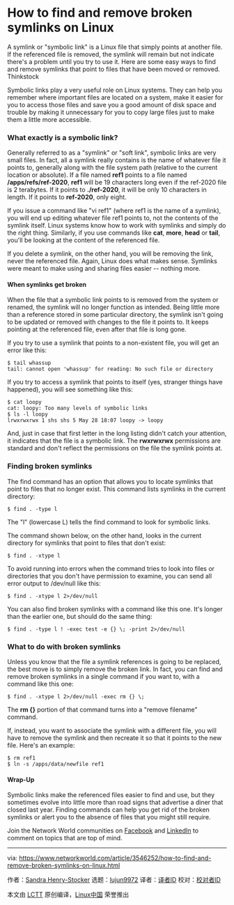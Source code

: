 [#]: collector: (lujun9972)
[#]: translator: (geekpi)
[#]: reviewer: ( )
[#]: publisher: ( )
[#]: url: ( )
[#]: subject: (How to find and remove broken symlinks on Linux)
[#]: via: (https://www.networkworld.com/article/3546252/how-to-find-and-remove-broken-symlinks-on-linux.html)
[#]: author: (Sandra Henry-Stocker https://www.networkworld.com/author/Sandra-Henry_Stocker/)

How to find and remove broken symlinks on Linux
======
A symlink or "symbolic link" is a Linux file that simply points at another file. If the referenced file is removed, the symlink will remain but not indicate there's a problem until you try to use it. Here are some easy ways to find and remove symlinks that point to files that have been moved or removed.
Thinkstock

Symbolic links play a very useful role on Linux systems. They can help you remember where important files are located on a system, make it easier for you to access those files and save you a good amount of disk space and trouble by making it unnecessary for you to copy large files just to make them a little more accessible.

### What exactly is a symbolic link?

Generally referred to as a "symlink" or "soft link", symbolic links are very small files. In fact, all a symlink really contains is the name of whatever file it points to, generally along with the file system path (relative to the current location or absolute). If a file named **ref1** points to a file named **/apps/refs/ref-2020**, **ref1** will be 19 characters long even if the ref-2020 file is 2 terabytes. If it points to **./ref-2020**, it will be only 10 characters in length. If it points to **ref-2020**, only eight.

If you issue a command like "vi ref1" (where ref1 is the name of a symlink), you will end up editing whatever file ref1 points to, not the contents of the symlink itself. Linux systems know how to work with symlinks and simply do the right thing. Similarly, if you use commands like **cat**, **more**, **head** or **tail**, you'll be looking at the content of the referenced file.

If you delete a symlink, on the other hand, you will be removing the link, never the referenced file. Again, Linux does what makes sense. Symlinks were meant to make using and sharing files easier -- nothing more.

#### When symlinks get broken

When the file that a symbolic link points to is removed from the system or renamed, the symlink will no longer function as intended. Being little more than a reference stored in some particular directory, the symlink isn't going to be updated or removed with changes to the file it points to. It keeps pointing at the referenced file, even after that file is long gone.

If you try to use a symlink that points to a non-existent file, you will get an error like this:

```
$ tail whassup
tail: cannot open 'whassup' for reading: No such file or directory
```

If you try to access a symlink that points to itself (yes, stranger things have happened), you will see something like this:

```
$ cat loopy
cat: loopy: Too many levels of symbolic links
$ ls -l loopy
lrwxrwxrwx 1 shs shs 5 May 28 18:07 loopy -> loopy
```

And, just in case that first letter in the long listing didn't catch your attention, it indicates that the file is a symbolic link. The **rwxrwxrwx** permissions are standard and don't reflect the permissions on the file the symlink points at.

### Finding broken symlinks

The find command has an option that allows you to locate symlinks that point to files that no longer exist. This command lists symlinks in the current directory:

```
$ find . -type l
```

The "l" (lowercase L) tells the find command to look for symbolic links.

The command shown below, on the other hand, looks in the current directory for symlinks that point to files that don't exist:

```
$ find . -xtype l
```

To avoid running into errors when the command tries to look into files or directories that you don't have permission to examine, you can send all error output to /dev/null like this:

```
$ find . -xtype l 2>/dev/null
```

You can also find broken symlinks with a command like this one. It's longer than the earlier one, but should do the same thing:

```
$ find . -type l ! -exec test -e {} \; -print 2>/dev/null
```

### What to do with broken symlinks

Unless you know that the file a symlink references is going to be replaced, the best move is to simply remove the broken link. In fact, you can find and remove broken symlinks in a single command if you want to, with a command like this one:

```
$ find . -xtype l 2>/dev/null -exec rm {} \;
```

The **rm {}** portion of that command turns into a "remove filename" command.

If, instead, you want to associate the symlink with a different file, you will have to remove the symlink and then recreate it so that it points to the new file. Here's an example:

```
$ rm ref1
$ ln -s /apps/data/newfile ref1
```

#### Wrap-Up

Symbolic links make the referenced files easier to find and use, but they sometimes evolve into little more than road signs that advertise a diner that closed last year. Finding commands can help you get rid of the broken symlinks or alert you to the absence of files that you might still require.

Join the Network World communities on [Facebook][1] and [LinkedIn][2] to comment on topics that are top of mind.

--------------------------------------------------------------------------------

via: https://www.networkworld.com/article/3546252/how-to-find-and-remove-broken-symlinks-on-linux.html

作者：[Sandra Henry-Stocker][a]
选题：[lujun9972][b]
译者：[译者ID](https://github.com/译者ID)
校对：[校对者ID](https://github.com/校对者ID)

本文由 [LCTT](https://github.com/LCTT/TranslateProject) 原创编译，[Linux中国](https://linux.cn/) 荣誉推出

[a]: https://www.networkworld.com/author/Sandra-Henry_Stocker/
[b]: https://github.com/lujun9972
[1]: https://www.facebook.com/NetworkWorld/
[2]: https://www.linkedin.com/company/network-world
